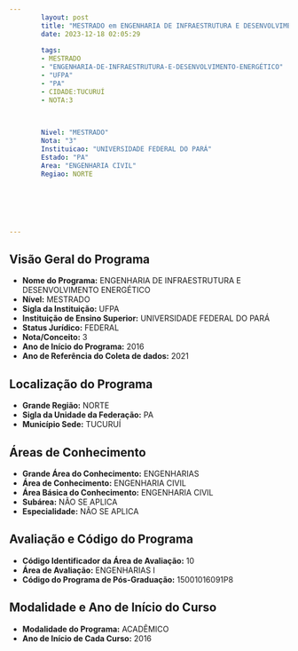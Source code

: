 ```yaml
---
        layout: post
        title: "MESTRADO em ENGENHARIA DE INFRAESTRUTURA E DESENVOLVIMENTO ENERGÉTICO na UFPA  "
        date: 2023-12-18 02:05:29
     
        tags:
        - MESTRADO
        - "ENGENHARIA-DE-INFRAESTRUTURA-E-DESENVOLVIMENTO-ENERGÉTICO"
        - "UFPA"
        - "PA"
        - CIDADE:TUCURUÍ
        - NOTA:3
        
       

        Nivel: "MESTRADO"
        Nota: "3"
        Instituicao: "UNIVERSIDADE FEDERAL DO PARÁ"
        Estado: "PA"
        Area: "ENGENHARIA CIVIL"
        Regiao: NORTE
        
        
        
        
        
        
---
```

## Visão Geral do Programa
- **Nome do Programa:** ENGENHARIA DE INFRAESTRUTURA E DESENVOLVIMENTO ENERGÉTICO
- **Nível:** MESTRADO
- **Sigla da Instituição:** UFPA
- **Instituição de Ensino Superior:** UNIVERSIDADE FEDERAL DO PARÁ
- **Status Jurídico:** FEDERAL
- **Nota/Conceito:** 3
- **Ano de Início do Programa:** 2016
- **Ano de Referência do Coleta de dados:** 2021

## Localização do Programa
- **Grande Região:** NORTE
- **Sigla da Unidade da Federação:** PA
- **Município Sede:** TUCURUÍ

## Áreas de Conhecimento
- **Grande Área do Conhecimento:** ENGENHARIAS
- **Área de Conhecimento:** ENGENHARIA CIVIL
- **Área Básica do Conhecimento:** ENGENHARIA CIVIL
- **Subárea:** NÃO SE APLICA
- **Especialidade:** NÃO SE APLICA

## Avaliação e Código do Programa
- **Código Identificador da Área de Avaliação:** 10
- **Área de Avaliação:** ENGENHARIAS I
- **Código do Programa de Pós-Graduação:** 15001016091P8


## Modalidade e Ano de Início do Curso
- **Modalidade do Programa:** ACADÊMICO
- **Ano de Início de Cada Curso:** 2016
